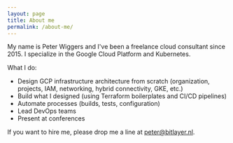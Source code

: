 ```yaml
---
layout: page
title: About me
permalink: /about-me/
---
```


My name is Peter Wiggers and I've been a freelance cloud consultant since 2015. I specialize in the Google Cloud Platform and Kubernetes.

What I do:

- Design GCP infrastructure architecture from scratch (organization, projects, IAM, networking, hybrid connectivity, GKE, etc.)
- Build what I designed (using Terraform boilerplates and CI/CD pipelines)
- Automate processes (builds, tests, configuration)
- Lead DevOps teams
- Present at conferences

If you want to hire me, please drop me a line at peter@bitlayer.nl.
